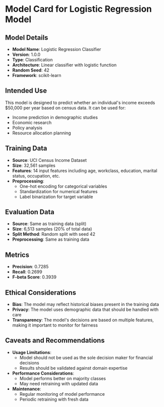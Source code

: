 # Model Card for Logistic Regression Model

## Model Details
- **Model Name**: Logistic Regression Classifier
- **Version**: 1.0.0
- **Type**: Classification
- **Architecture**: Linear classifier with logistic function
- **Random Seed**: 42
- **Framework**: scikit-learn

## Intended Use
This model is designed to predict whether an individual's income exceeds $50,000 per year based on census data. It can be used for:
- Income prediction in demographic studies
- Economic research
- Policy analysis
- Resource allocation planning

## Training Data
- **Source**: UCI Census Income Dataset
- **Size**: 32,561 samples
- **Features**: 14 input features including age, workclass, education, marital status, occupation, etc.
- **Preprocessing**: 
  - One-hot encoding for categorical variables
  - Standardization for numerical features
  - Label binarization for target variable

## Evaluation Data
- **Source**: Same as training data (split)
- **Size**: 6,513 samples (20% of total data)
- **Split Method**: Random split with seed 42
- **Preprocessing**: Same as training data

## Metrics
- **Precision**: 0.7285
- **Recall**: 0.2699
- **F-beta Score**: 0.3939

## Ethical Considerations
- **Bias**: The model may reflect historical biases present in the training data
- **Privacy**: The model uses demographic data that should be handled with care
- **Transparency**: The model's decisions are based on multiple features, making it important to monitor for fairness

## Caveats and Recommendations
- **Usage Limitations**: 
  - Model should not be used as the sole decision maker for financial decisions
  - Results should be validated against domain expertise
- **Performance Considerations**:
  - Model performs better on majority classes
  - May need retraining with updated data
- **Maintenance**:
  - Regular monitoring of model performance
  - Periodic retraining with fresh data